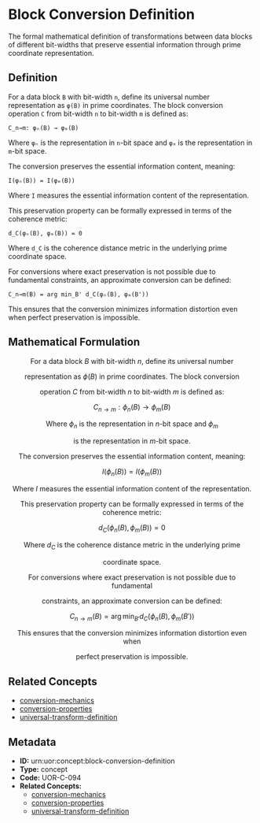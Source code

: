 # Block Conversion Definition

The formal mathematical definition of transformations between data blocks of different bit-widths that preserve essential information through prime coordinate representation.

## Definition

For a data block `B` with bit-width `n`, define its universal number representation as `φ(B)` in prime coordinates. The block conversion operation `C` from bit-width `n` to bit-width `m` is defined as:

`C_n→m: φₙ(B) → φₘ(B)`

Where `φₙ` is the representation in `n`-bit space and `φₘ` is the representation in `m`-bit space.

The conversion preserves the essential information content, meaning:

`I(φₙ(B)) = I(φₘ(B))`

Where `I` measures the essential information content of the representation.

This preservation property can be formally expressed in terms of the coherence metric:

`d_C(φₙ(B), φₘ(B)) = 0`

Where `d_C` is the coherence distance metric in the underlying prime coordinate space.

For conversions where exact preservation is not possible due to fundamental constraints, an approximate conversion can be defined:

`C_n→m(B) = arg min_B' d_C(φₙ(B), φₘ(B'))`

This ensures that the conversion minimizes information distortion even when perfect preservation is impossible.

## Mathematical Formulation

$$
\text{For a data block } B \text{ with bit-width } n\text{, define its universal number}
$$

$$
\text{representation as } \phi(B) \text{ in prime coordinates. The block conversion}
$$

$$
\text{operation } C \text{ from bit-width } n \text{ to bit-width } m \text{ is defined as:}
$$

$$
C_{n\to m}: \phi_n(B) \to \phi_m(B)
$$

$$
\text{Where } \phi_n \text{ is the representation in } n\text{-bit space and } \phi_m
$$

$$
\text{ is the representation in } m\text{-bit space.}
$$

$$
\text{The conversion preserves the essential information content, meaning:}
$$

$$
I(\phi_n(B)) = I(\phi_m(B))
$$

$$
\text{Where } I \text{ measures the essential information content of the representation.}
$$

$$
\text{This preservation property can be formally expressed in terms of the coherence metric:}
$$

$$
d_C(\phi_n(B), \phi_m(B)) = 0
$$

$$
\text{Where } d_C \text{ is the coherence distance metric in the underlying prime}
$$

$$
\text{coordinate space.}
$$

$$
\text{For conversions where exact preservation is not possible due to fundamental}
$$

$$
\text{constraints, an approximate conversion can be defined:}
$$

$$
C_{n\to m}(B) = \arg\min_{B'} d_C(\phi_n(B), \phi_m(B'))
$$

$$
\text{This ensures that the conversion minimizes information distortion even when}
$$

$$
\text{perfect preservation is impossible.}
$$

## Related Concepts

- [conversion-mechanics](./conversion-mechanics.md)
- [conversion-properties](./conversion-properties.md)
- [universal-transform-definition](./universal-transform-definition.md)

## Metadata

- **ID:** urn:uor:concept:block-conversion-definition
- **Type:** concept
- **Code:** UOR-C-094
- **Related Concepts:**
  - [conversion-mechanics](./conversion-mechanics.md)
  - [conversion-properties](./conversion-properties.md)
  - [universal-transform-definition](./universal-transform-definition.md)
